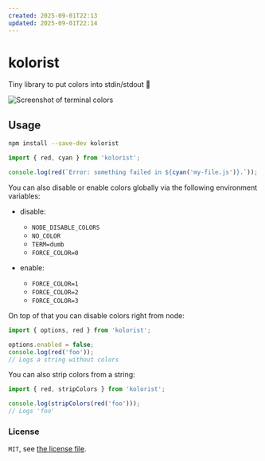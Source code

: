 ```yaml
---
created: 2025-09-01T22:13
updated: 2025-09-01T22:14
---
```

# kolorist

Tiny library to put colors into stdin/stdout :tada:

![Screenshot of terminal colors](.github/demo.png)

## Usage

```bash
npm install --save-dev kolorist
```

```js
import { red, cyan } from 'kolorist';

console.log(red(`Error: something failed in ${cyan('my-file.js')}.`));
```

You can also disable or enable colors globally via the following environment variables:

- disable:
  - `NODE_DISABLE_COLORS`
  - `NO_COLOR`
  - `TERM=dumb`
  - `FORCE_COLOR=0`

- enable:
  - `FORCE_COLOR=1`
  - `FORCE_COLOR=2`
  - `FORCE_COLOR=3`

On top of that you can disable colors right from node:

```js
import { options, red } from 'kolorist';

options.enabled = false;
console.log(red('foo'));
// Logs a string without colors
```

You can also strip colors from a string:

```js
import { red, stripColors } from 'kolorist';

console.log(stripColors(red('foo')));
// Logs 'foo'
```

### License

`MIT`, see [the license file](./LICENSE).
